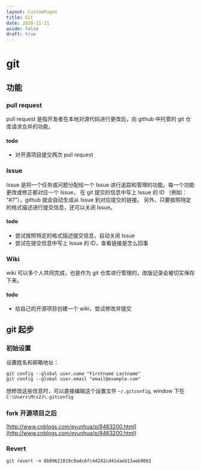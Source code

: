```yaml
---
layout: CustomPages
title: Git
date: 2020-11-21
aside: false
draft: true
---
```


# git

## 功能

### pull request

pull request 是指开发者在本地对源代码进行更改后，向 github 中托管的 git 仓库请求合并的功能。

#### todo

- 对开源项目提交两次 pull request

### Issue

Issue 是将一个任务或问题分配给一个 Issue 进行追踪和管理的功能。每一个功能更改或修正都对应一个 Issue， 在 git 提交的信息中写上 Issue 的 ID （例如： “#7”），github 就会自动生成从 Issue 到对应提交的链接。 另外，只要按照特定的格式描述进行提交信息，还可以关闭 Issue。

#### todo

- 尝试按照特定的格式描述提交信息，自动关闭 Issue
- 尝试在提交信息中写上 Issue 的 ID，查看链接是怎么回事

### Wiki

wiki 可以多个人共同完成，也是作为 git 仓库进行管理的，改版记录会被切实保存下来。

#### todo

- 给自己的开源项目创建一个 wiki，尝试修改并提交

## git 起步

### 初始设置

设置姓名和邮箱地址：

```
git config --global user.name "Firstname Lastname"
git config --global user.email "email@example.com"
```

想修改这些信息时，可以直接编辑这个设置文件 `~/.gitconfig`, window 下在 `C:\Users\Mrz2J\.gitconfig`

### fork 开源项目之后

[http://www.cnblogs.com/eyunhua/p/8463200.html](http://www.cnblogs.com/eyunhua/p/8463200.html)

### Revert

```
git revert -n 8b89621019c9adc6fc4d242cd41daeb13aeb9861
```
